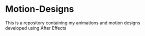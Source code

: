 # Motion-Designs
This is a repository containing my animations and motion designs developed using After Effects
